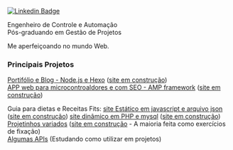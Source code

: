 
[![Linkedin Badge](https://img.shields.io/badge/-LinkedIn-blue?style=flat-square&logo=Linkedin&logoColor=white&link=https://www.linkedin.com/in/renatolobo-engenheiro/)](https://www.linkedin.com/in/renatolobo-engenheiro/)
 
Engenheiro de Controle e Automação  
Pós-graduando em Gestão de Projetos

Me aperfeiçoando no mundo Web.

### Principais Projetos

[Portifólio e Blog - Node.js e Hexo](https://github.com/renatolobojr/renatolobojr.github.io) ([site em construção](https://renatolobojr.github.io/))  
[APP web para microcontroaldores e com SEO - AMP framework](https://github.com/renatolobojr/public-libraries-for-MPLAB-X) ([site em construção](https://renatolobojr.github.io/public-libraries-for-MPLAB-X)) 

Guia para dietas e Receitas Fits: 
[site Estático em javascript e arquivo json](https://github.com/renatolobojr/Dieta) ([site em construção](https://renatolobojr.github.io/Dieta)) 
[site dinâmico em PHP e mysql](https://github.com/renatolobojr/) ([site em construção](https://renatolobojr.000webhostapp.com/)) 
[Projetinhos variados](https://github.com/renatolobojr/projetos-simples-exemplos) ([site em construção](https://renatolobojr.github.io/projetos-simples-exemplos) - A maioria feita como exercícios de fixação)  
[Algumas APIs](https://github.com/renatolobojr/public-apis) (Estudando como utilizar em projetos)
